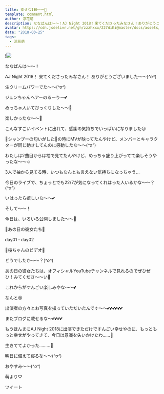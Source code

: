 ```yaml
---
title: 幸せな1日〜〜🎈
template: comment.html
author: 涼花萌
description: ななばんは〜〜！AJ Night 2018！来てくださったみなさん！ありがとうございました〜〜(*^o^*)生クリームパワーでた〜〜(*^o^*)ジュンちゃんヘアーのる...
avatar: https://cdn.jsdelivr.net/gh/zzzhxxx/227WiKi@master/docs/assets/photo/avatar/moe.jpg
date: "2018-03-25"
tags:
  - 涼花萌
---
```


!![](https://cdn.jsdelivr.net/gh/227WiKi/227WiKi-image@master/blog-image/moe-2018-03-25_1.jpg)







ななばんは〜〜！




AJ Night 2018！
来てくださったみなさん！
ありがとうございました〜〜(*^o^*)






生クリームパワーでた〜〜(*^o^*)








ジュンちゃんヘアーのるーりー💕









めっちゃ人いてびっくりした〜〜🤗



楽しかったな〜〜🤗







こんなすごいイベントに出れて、感謝の気持ちでいっぱいになりました😢






🌸シャンプーの匂いがした🌸の時にMVが映ってたんやけど、メンバーとキャラクターが同じ動きしてんのに感動したな〜〜(*^o^*)












わたしは2曲目からは袖で見てたんやけど、めっちゃ盛り上がってて楽しそうやったな〜〜☺️








3人で袖から見てる時、いつもなんとも言えない気持ちになっちゃう…












今日のライブで、ちょっとでも22/7が気になってくれはった人いるかな〜〜？(*^o^*)






いはったら嬉しいな〜〜💕

















そして〜〜！




今日は、いろいろ公開しました〜〜🌸






🌸あの日の彼女たち🌸


day01・day02




🌸桜ちゃんのビデオ🌸






どうでしたか〜〜？(*^o^*)






あの日の彼女たちは、オフィシャルYouTubeチャンネルで見れるのでぜひぜひ！みてくださ〜〜い🤗






これからがすんごい楽しみやな〜〜💕












なんと😢



出演者の方々とお写真を撮っていただいたんです〜〜💕💕💕💕💕💕





またブログに載せるな〜💕💕💕💕





もうほんまにAJ Night 2018に出演できただけですんごい幸せやのに、もっともっと幸せがやってきて、今日は意識を失いかけたわ……💓




生きててよかった………💓













明日に備えて寝るな〜〜(*^o^*)





おやすみ〜〜(*^o^*)





萌より♡


ツイート



